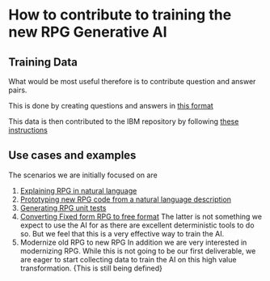 # How to contribute to training the new RPG Generative AI

## Training Data

What would be most useful therefore is to contribute question and answer pairs.

This is done by creating questions and answers in [this format](pages/expanded_qna_format.md)

This data is then contributed to the IBM repository by following [these instructions](pull_request.md)

## Use cases and examples

The scenarios we are initially focused on are

1. [Explaining RPG in natural language](pages/task/explain.md)
2. [Prototyping new RPG code from a natural language description](pages/task/prototype.md)
3. [Generating RPG unit tests](pages/task/unittest.md)
4. [Converting Fixed form RPG to free format](pages/task/fixed_to_free.md)
The latter is not something we expect to use the AI for as there are excellent deterministic tools to do so.  But we feel that this is a very effective way to train the AI.
5. Modernize old RPG to new RPG
In addition we are very interested in modernizing RPG.  While this is not going to be our first deliverable, we are eager to start collecting data to train the AI on this high value transformation.
{This is still being defined}
